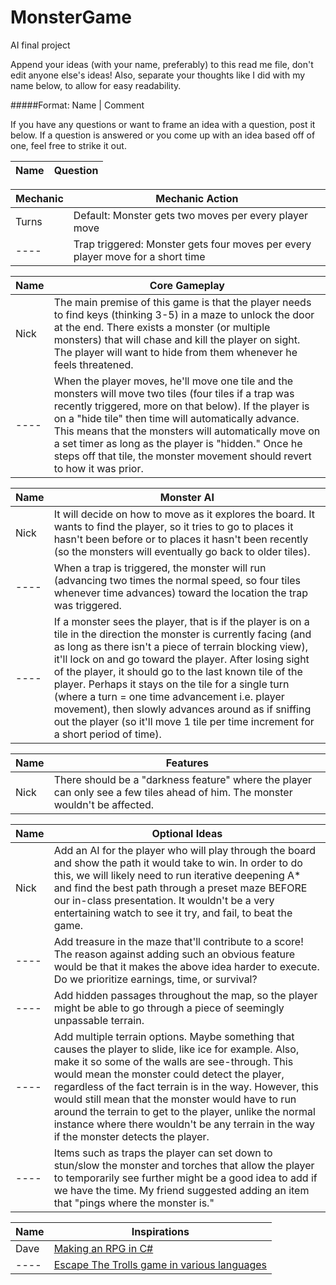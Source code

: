 # MonsterGame
AI final project

Append your ideas (with your name, preferably) to this read me file, don't edit anyone else's ideas!  Also, separate your thoughts like I did with my name below, to allow for easy readability.

#####Format: Name | Comment

If you have any questions or want to frame an idea with a question, post it below.
If a question is answered or you come up with an idea based off of one, feel free to strike it out.

| Name | Question |
| --- | --- |

| Mechanic | Mechanic Action |
| --- | --- |
Turns | Default: Monster gets two moves per every player move
---- | Trap triggered: Monster gets four moves per every player move for a short time

| Name | Core Gameplay |
| --- | --- |
Nick | The main premise of this game is that the player needs to find keys (thinking 3-5) in a maze to unlock the door at the end.  There exists a monster (or multiple monsters) that will chase and kill the player on sight.  The player will want to hide from them whenever he feels threatened.
----| When the player moves, he'll move one tile and the monsters will move two tiles (four tiles if a trap was recently triggered, more on that below).  If the player is on a "hide tile" then time will automatically advance.  This means that the monsters will automatically move on a set timer as long as the player is "hidden."  Once he steps off that tile, the monster movement should revert to how it was prior. |

| Name | Monster AI |
| --- | --- |
Nick | It will decide on how to move as it explores the board.  It wants to find the player, so it tries to go to places it hasn't been before or to places it hasn't been recently (so the monsters will eventually go back to older tiles).
----| When a trap is triggered, the monster will run (advancing two times the normal speed, so four tiles whenever time advances) toward the location the trap was triggered.
----| If a monster sees the player, that is if the player is on a tile in the direction the monster is currently facing (and as long as there isn't a piece of terrain blocking view), it'll lock on and go toward the player.  After losing sight of the player, it should go to the last known tile of the player.  Perhaps it stays on the tile for a single turn (where a turn = one time advancement i.e. player movement), then slowly advances around as if sniffing out the player (so it'll move 1 tile per time increment for a short period of time).

| Name | Features |
| --- | --- |
Nick | There should be a "darkness feature" where the player can only see a few tiles ahead of him.  The monster wouldn't be affected.

| Name | Optional Ideas |
| --- | --- |
Nick | Add an AI for the player who will play through the board and show the path it would take to win.  In order to do this, we will likely need to run iterative deepening A* and find the best path through a preset maze BEFORE our in-class presentation.  It wouldn't be a very entertaining watch to see it try, and fail, to beat the game.
----| Add treasure in the maze that'll contribute to a score! The reason against adding such an obvious feature would be that it makes the above idea harder to execute.  Do we prioritize earnings, time, or survival?
----| Add hidden passages throughout the map, so the player might be able to go through a piece of seemingly unpassable terrain.
----| Add multiple terrain options.  Maybe something that causes the player to slide, like ice for example.  Also, make it so some of the walls are see-through.  This would mean the monster could detect the player, regardless of the fact terrain is in the way.  However, this would still mean that the monster would have to run around the terrain to get to the player, unlike the normal instance where there wouldn't be any terrain in the way if the monster detects the player.
----| Items such as traps the player can set down to stun/slow the monster and torches that allow the player to temporarily see further might be a good idea to add if we have the time.  My friend suggested adding an item that "pings where the monster is."

| Name | Inspirations |
| --- | --- |
Dave | [Making an RPG in C#](https://www.reddit.com/r/gamedev/comments/7uq8gb/i_wanted_to_make_a_rpg_and_learn_c_i_found_this/)
---- | [Escape The Trolls game in various languages](https://www.reddit.com/r/dailyprogrammer/comments/4vrb8n/weekly_25_escape_the_trolls/)
